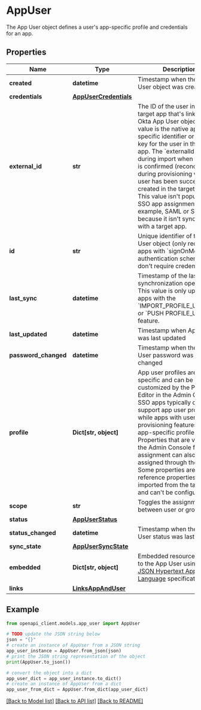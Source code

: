 # AppUser

The App User object defines a user's app-specific profile and credentials for an app.

## Properties

Name | Type | Description | Notes
------------ | ------------- | ------------- | -------------
**created** | **datetime** | Timestamp when the App User object was created | [readonly] 
**credentials** | [**AppUserCredentials**](AppUserCredentials.md) |  | [optional] 
**external_id** | **str** | The ID of the user in the target app that&#39;s linked to the Okta App User object. This value is the native app-specific identifier or primary key for the user in the target app.  The &#x60;externalId&#x60; is set during import when the user is confirmed (reconciled) or during provisioning when the user has been successfully created in the target app. This value isn&#39;t populated for SSO app assignments (for example, SAML or SWA) because it isn&#39;t synchronized with a target app. | [optional] [readonly] 
**id** | **str** | Unique identifier of the App User object (only required for apps with &#x60;signOnMode&#x60; or authentication schemes that don&#39;t require credentials) | [optional] 
**last_sync** | **datetime** | Timestamp of the last synchronization operation. This value is only updated for apps with the &#x60;IMPORT_PROFILE_UPDATES&#x60; or &#x60;PUSH PROFILE_UPDATES&#x60; feature. | [optional] [readonly] 
**last_updated** | **datetime** | Timestamp when App User was last updated | [readonly] 
**password_changed** | **datetime** | Timestamp when the App User password was last changed | [optional] [readonly] 
**profile** | **Dict[str, object]** | App user profiles are app-specific and can be customized by the Profile Editor in the Admin Console. SSO apps typically don&#39;t support app user profiles, while apps with user provisioning features have app-specific profiles. Properties that are visible in the Admin Console for an app assignment can also be assigned through the API. Some properties are reference properties that are imported from the target app and can&#39;t be configured. | [optional] 
**scope** | **str** | Toggles the assignment between user or group scope | 
**status** | [**AppUserStatus**](AppUserStatus.md) |  | 
**status_changed** | **datetime** | Timestamp when the App User status was last changed | [readonly] 
**sync_state** | [**AppUserSyncState**](AppUserSyncState.md) |  | [optional] 
**embedded** | **Dict[str, object]** | Embedded resources related to the App User using the [JSON Hypertext Application Language](https://datatracker.ietf.org/doc/html/draft-kelly-json-hal-06) specification | [optional] [readonly] 
**links** | [**LinksAppAndUser**](LinksAppAndUser.md) |  | 

## Example

```python
from openapi_client.models.app_user import AppUser

# TODO update the JSON string below
json = "{}"
# create an instance of AppUser from a JSON string
app_user_instance = AppUser.from_json(json)
# print the JSON string representation of the object
print(AppUser.to_json())

# convert the object into a dict
app_user_dict = app_user_instance.to_dict()
# create an instance of AppUser from a dict
app_user_from_dict = AppUser.from_dict(app_user_dict)
```
[[Back to Model list]](../README.md#documentation-for-models) [[Back to API list]](../README.md#documentation-for-api-endpoints) [[Back to README]](../README.md)



